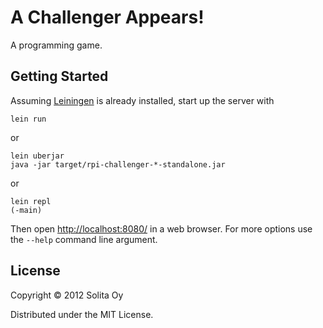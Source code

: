 # A Challenger Appears!

A programming game.


## Getting Started

Assuming [Leiningen](https://github.com/technomancy/leiningen) is already installed, start up the server with

    lein run

or

    lein uberjar
    java -jar target/rpi-challenger-*-standalone.jar

or

    lein repl
    (-main)

Then open <http://localhost:8080/> in a web browser. For more options use the `--help` command line argument.


## License

Copyright © 2012 Solita Oy

Distributed under the MIT License.
